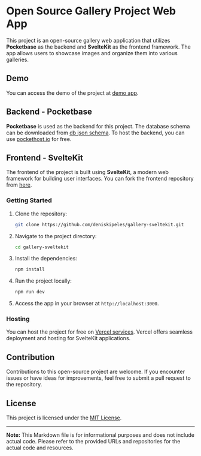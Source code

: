 

# Open Source Gallery Project Web App

This project is an open-source gallery web application that utilizes **Pocketbase** as the backend and **SvelteKit** as the frontend framework. The app allows users to showcase images and organize them into various galleries.

## Demo

You can access the demo of the project at [demo app](https://gallery-sveltekit.vercel.app).

## Backend - Pocketbase

**Pocketbase** is used as the backend for this project. The database schema can be downloaded from [db json schema](https://github.com/deniskipeles/gallery-sveltekit/blob/main/src/lib/pb_schema.json). To host the backend, you can use [pockethost.io](https://pockethost.io) for free.

## Frontend - SvelteKit

The frontend of the project is built using **SvelteKit**, a modern web framework for building user interfaces. You can fork the frontend repository from [here](https://github.com/deniskipeles/gallery-sveltekit.git).

### Getting Started

1. Clone the repository:
   ```sh
   git clone https://github.com/deniskipeles/gallery-sveltekit.git
   ```

2. Navigate to the project directory:
   ```sh
   cd gallery-sveltekit
   ```

3. Install the dependencies:
   ```sh
   npm install
   ```

4. Run the project locally:
   ```sh
   npm run dev
   ```

5. Access the app in your browser at `http://localhost:3000`.

### Hosting

You can host the project for free on [Vercel services](https://vercel.com). Vercel offers seamless deployment and hosting for SvelteKit applications.

## Contribution

Contributions to this open-source project are welcome. If you encounter issues or have ideas for improvements, feel free to submit a pull request to the repository.

## License

This project is licensed under the [MIT License](LICENSE).

---

**Note:** This Markdown file is for informational purposes and does not include actual code. Please refer to the provided URLs and repositories for the actual code and resources.

